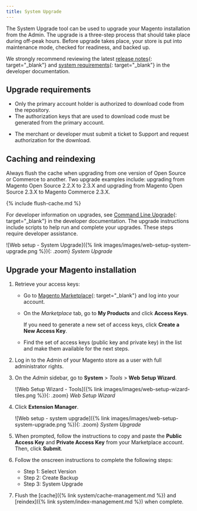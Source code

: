 ```yaml
---
title: System Upgrade
---
```


The System Upgrade tool can be used to upgrade your Magento installation from the Admin. The upgrade is a three-step process that should take place during off-peak hours. Before upgrade takes place, your store is put into maintenance mode, checked for readiness, and backed up.

We strongly recommend reviewing the latest [release notes][1]{: target="_blank"} and [system requirements][2]{: target="_blank"} in the developer documentation.

## Upgrade requirements

- Only the primary account holder is authorized to download code from the repository.
- The authorization keys that are used to download code must be generated from the primary account.
<!--{% if "Default.EE-B2B" contains site.edition %}-->
- The merchant or developer must submit a ticket to Support and request authorization for the download.
<!--{% endif %}-->

## Caching and reindexing

Always flush the cache when upgrading from one version of Open Source or Commerce to another. Two upgrade examples include: upgrading from Magento Open Source 2.2.X to 2.3.X and upgrading from Magento Open Source 2.3.X to Magento Commerce 2.3.X.

{% include flush-cache.md %}

For developer information on upgrades, see [Command Line Upgrade][3]{: target="_blank"} in the developer documentation. The upgrade instructions include scripts to help run and complete your upgrades. These steps require developer assistance.

![Web setup - System Upgrade]({% link images/images/web-setup-system-upgrade.png %}){: .zoom}
_System Upgrade_

## Upgrade your Magento installation

1. Retrieve your access keys:

    - Go to [Magento Marketplace][2]{: target="_blank"} and log into your account.

    - On the _Marketplace_ tab, go to **My Products** and click **Access Keys**.

        If you need to generate a new set of access keys, click **Create a New Access Key**.

    - Find the set of access keys (public key and private key) in the list and make them available for the next steps.

1. Log in to the Admin of your Magento store as a user with full administrator rights.

1. On the _Admin_ sidebar, go to **System** > _Tools_ > **Web Setup Wizard**.

    ![Web Setup Wizard - Tools]({% link images/images/web-setup-wizard-tiles.png %}){: .zoom}
    _Web Setup Wizard_

1. Click **Extension Manager**.

    ![Web setup - system upgrade]({% link images/images/web-setup-system-upgrade.png %}){: .zoom}
    _System Upgrade_

1. When prompted, follow the instructions to copy and paste the **Public Access Key** and **Private Access Key** from your Marketplace account. Then, click **Submit**.

1. Follow the onscreen instructions to complete the following steps:

    - Step 1: Select Version
    - Step 2: Create Backup
    - Step 3: System Upgrade

1. Flush the [cache]({% link system/cache-management.md %}) and [reindex]({% link system/index-management.md %}) when complete.

[1]: https://devdocs.magento.com/guides/v2.3/release-notes/bk-release-notes.html
[2]: https://devdocs.magento.com/guides/v2.3/install-gde/system-requirements2.html
[3]: https://devdocs.magento.com/guides/v2.3/comp-mgr/cli/cli-upgrade.html
